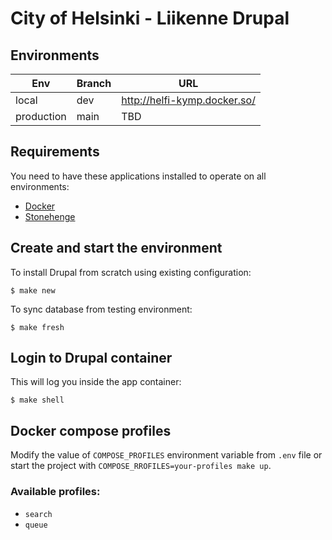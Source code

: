 # City of Helsinki - Liikenne Drupal

## Environments

Env | Branch | URL
--- |--------| ---
local | dev    | http://helfi-kymp.docker.so/
production | main | TBD

## Requirements

You need to have these applications installed to operate on all environments:

- [Docker](https://github.com/druidfi/guidelines/blob/master/docs/docker.md)
- [Stonehenge](https://github.com/druidfi/stonehenge)

## Create and start the environment

To install Drupal from scratch using existing configuration:

``
$ make new
``

To sync database from testing environment:

``
$ make fresh
``

## Login to Drupal container

This will log you inside the app container:

```
$ make shell
```

## Docker compose profiles

Modify the value of `COMPOSE_PROFILES` environment variable from `.env` file or start the project with `COMPOSE_RROFILES=your-profiles make up`.

### Available profiles:
- `search`
- `queue`

